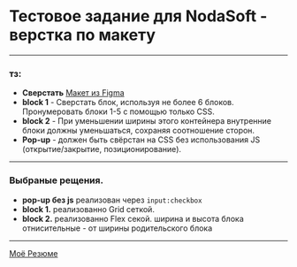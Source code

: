 # Тестовое задание для NodaSoft - верстка по макету

---
### тз:
- __Сверстать__ [Макет из Figma][figma]
- __block 1__ - Сверстать блок, используя не более 6 блоков. 
Пронумеровать блоки 1-5 с помощью только CSS.
- __block 2__ - При уменьшении ширины этого контейнера внутренние блоки должны уменьшаться, сохраняя соотношение сторон.
- __Pop-up__ - должен быть свёрстан на CSS без использования JS (открытие/закрытие, позиционирование).
---
### Выбраные рещения.
- __pop-up без js__ реализован через `input:checkbox`
- __block 1.__ реализованно Grid сеткой.
- __block 2.__ реализованно Flex секой. ширина и высота блока отнисительные - от ширины родительского блока 
---
<!-- ссылки -->
[figma]: https://www.figma.com/file/vydRj2c4FH9UCRMTXVJfIU/nodasoft-task?node-id=0%3A1

[Моё Резюме](https://github.com/ArtProEs/resume)